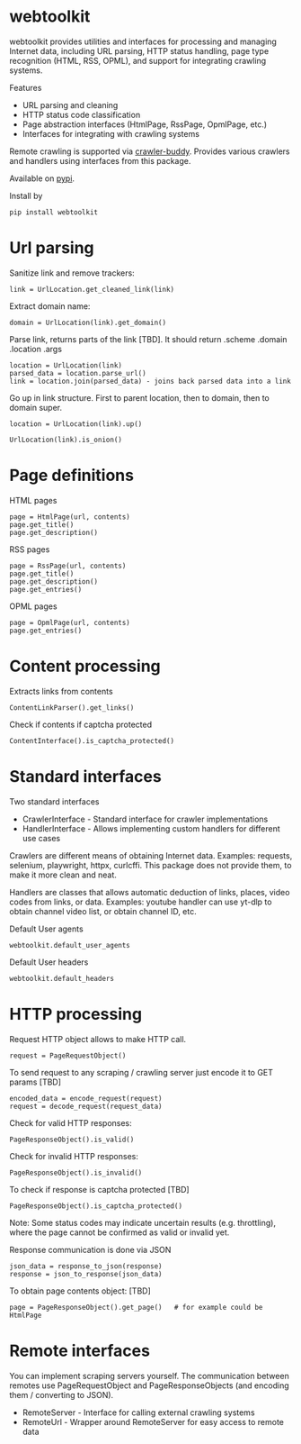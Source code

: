# webtoolkit

webtoolkit provides utilities and interfaces for processing and managing Internet data, including URL parsing, HTTP status handling, page type recognition (HTML, RSS, OPML), and support for integrating crawling systems.

Features
 - URL parsing and cleaning
 - HTTP status code classification
 - Page abstraction interfaces (HtmlPage, RssPage, OpmlPage, etc.)
 - Interfaces for integrating with crawling systems

Remote crawling is supported via [crawler-buddy](https://google.com/rumca-js/crawler-buddy). Provides various crawlers and handlers using interfaces from this package.

Available on [pypi](https://pypi.org/project/webtoolkit).

Install by
```
pip install webtoolkit
```

# Url parsing

Sanitize link and remove trackers:
```
link = UrlLocation.get_cleaned_link(link)
```

Extract domain name:
```
domain = UrlLocation(link).get_domain()
```

Parse link, returns parts of the link [TBD]. It should return .scheme .domain .location .args
```
location = UrlLocation(link)
parsed_data = location.parse_url()
link = location.join(parsed_data) - joins back parsed data into a link
```

Go up in link structure. First to parent location, then to domain, then to domain super.
```
location = UrlLocation(link).up()
```

```
UrlLocation(link).is_onion()
```

# Page definitions

HTML pages
```
page = HtmlPage(url, contents)
page.get_title()
page.get_description()
```

RSS pages
```
page = RssPage(url, contents)
page.get_title()
page.get_description()
page.get_entries()
```

OPML pages
```
page = OpmlPage(url, contents)
page.get_entries()
```

# Content processing

Extracts links from contents
```
ContentLinkParser().get_links()
```

Check if contents if captcha protected
```
ContentInterface().is_captcha_protected()
```

# Standard interfaces

Two standard interfaces
 - CrawlerInterface - Standard interface for crawler implementations
 - HandlerInterface - Allows implementing custom handlers for different use cases

Crawlers are different means of obtaining Internet data. Examples: requests, selenium, playwright, httpx, curlcffi. This package does not provide them, to make it more clean and neat.

Handlers are classes that allows automatic deduction of links, places, video codes from links, or data. Examples: youtube handler can use yt-dlp to obtain channel video list, or obtain channel ID, etc.

Default User agents
```
webtoolkit.default_user_agents
```

Default User headers
```
webtoolkit.default_headers
```

# HTTP processing

Request HTTP object allows to make HTTP call.
```
request = PageRequestObject()
```

To send request to any scraping / crawling server just encode it to GET params [TBD]
```
encoded_data = encode_request(request)
request = decode_request(request_data)
```

Check for valid HTTP responses:
```
PageResponseObject().is_valid()
```

Check for invalid HTTP responses:
```
PageResponseObject().is_invalid()
```

To check if response is captcha protected [TBD]
```
PageResponseObject().is_captcha_protected()
```

Note: Some status codes may indicate uncertain results (e.g. throttling), where the page cannot be confirmed as valid or invalid yet.

Response communication is done via JSON
```
json_data = response_to_json(response)
response = json_to_response(json_data)
```

To obtain page contents object: [TBD]
```
page = PageResponseObject().get_page()   # for example could be HtmlPage
```

# Remote interfaces

You can implement scraping servers yourself. The communication between remotes use PageRequestObject and PageResponseObjects (and encoding them / converting to JSON).

 - RemoteServer - Interface for calling external crawling systems
 - RemoteUrl - Wrapper around RemoteServer for easy access to remote data
